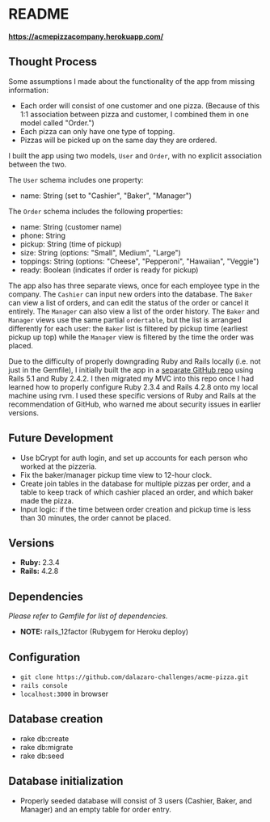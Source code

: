 # README

**https://acmepizzacompany.herokuapp.com/**

## Thought Process

Some assumptions I made about the functionality of the app from missing information:
* Each order will consist of one customer and one pizza. (Because of this 1:1 association between pizza and customer, I combined them in one model called "Order.")
* Each pizza can only have one type of topping.
* Pizzas will be picked up on the same day they are ordered.

I built the app using two models, `User` and `Order`, with no explicit association between the two.

The `User` schema includes one property:
* name: String (set to "Cashier", "Baker", "Manager")

The `Order` schema includes the following properties:
* name: String (customer name)
* phone: String
* pickup: String (time of pickup)
* size: String (options: "Small", Medium", "Large")
* toppings: String (options: "Cheese", "Pepperoni", "Hawaiian", "Veggie")
* ready: Boolean (indicates if order is ready for pickup)

The app also has three separate views, once for each employee type in the company. The `Cashier` can input new orders into the database. The `Baker` can view a list of orders, and can edit the status of the order or cancel it entirely. The `Manager` can also view a list of the order history. The `Baker` and `Manager` views use the same partial `ordertable`, but the list is arranged differently for each user: the `Baker` list is filtered by pickup time (earliest pickup up top) while the `Manager` view is filtered by the time the order was placed.

Due to the difficulty of properly downgrading Ruby and Rails locally (i.e. not just in the Gemfile), I initially built the app in a [separate GitHub repo](https://github.com/dalazaro-challenges/pizza) using Rails 5.1 and Ruby 2.4.2. I then migrated my MVC into this repo once I had learned how to properly configure Ruby 2.3.4 and Rails 4.2.8 onto my local machine using rvm. I used these specific versions of Ruby and Rails at the recommendation of GitHub, who warned me about security issues in earlier versions.

## Future Development
* Use bCrypt for auth login, and set up accounts for each person who worked at the pizzeria.
* Fix the baker/manager pickup time view to 12-hour clock.
* Create join tables in the database for multiple pizzas per order, and a table to keep track of which cashier placed an order, and which baker made the pizza.
* Input logic: if the time between order creation and pickup time is less than 30 minutes, the order cannot be placed.

## Versions
* **Ruby:** 2.3.4
* **Rails:** 4.2.8

## Dependencies
*Please refer to Gemfile for list of dependencies.*
* **NOTE:** rails_12factor (Rubygem for Heroku deploy)

## Configuration
* `git clone https://github.com/dalazaro-challenges/acme-pizza.git`
* `rails console`
* `localhost:3000` in browser

## Database creation
* rake db:create
* rake db:migrate
* rake db:seed

## Database initialization
* Properly seeded database will consist of 3 users (Cashier, Baker, and Manager) and an empty table for order entry.
